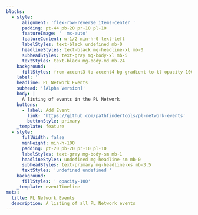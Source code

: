```yaml
---
blocks:
  - style:
      alignment: 'flex-row-reverse items-center '
      padding: pt-44 pb-20 pr-10 pl-10
      featureImage: '  mx-auto'
      featureContent: w-1/2 min-h-0 text-left
      labelStyles: text-black undefined mb-0
      headlineStyles: text-black mg-headline-xl mb-0
      subheadStyles: text-gray mg-body-xl mb-5
      textStyles: text-black mg-body-md mb-24
    background:
      fillStyles: from-accent3 to-accent4 bg-gradient-to-tl opacity-100
    label: ''
    headline: PL Network Events
    subhead: '[Alpha Version]'
    body: |
      A listing of events in the PL Network
    buttons:
      - label: Add Event
        link: 'https://github.com/pathfindertools/pl-network-events'
        buttonStyle: primary
    _template: feature
  - style:
      fullWidth: false
      minHeight: min-h-100
      padding: pt-20 pb-20 pr-10 pl-10
      labelStyles: text-gray mg-body-sm mb-1
      headlineStyles: undefined mg-headline-sm mb-0
      subheadStyles: text-primary mg-headline-xs mb-3.5
      textStyles: 'undefined undefined '
    background:
      fillStyles: ' opacity-100'
    _template: eventTimeline
meta:
  title: PL Network Events
  description: A listing of all PL Network events
---
```


